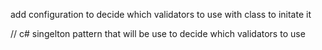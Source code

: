add configuration to decide which validators to use with class to initate it


// c# singelton pattern that will be use to decide which validators to use

